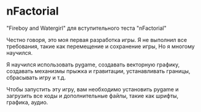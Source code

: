 # nFactorial
"Fireboy and Watergirl" для вступительного теста "nFactorial"

Честно говоря, это моя первая разработка игры.
Я не выполнил все требования, такие как перемещение и сохранение игры, Но я многому научился. 

Я научился использовать pygame, создавать векторную графику, создавать механизмы прыжка и гравитации, устанавливать границы, сбрасывать игру и т.д.

Чтобы запустить эту игру, вам необходимо установить pygame и загрузить все коды и дополнительные файлы, такие как шрифты, графика, аудио.
